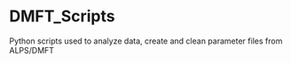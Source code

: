 # DMFT_Scripts
Python scripts used to analyze data, create and clean parameter files from ALPS/DMFT
